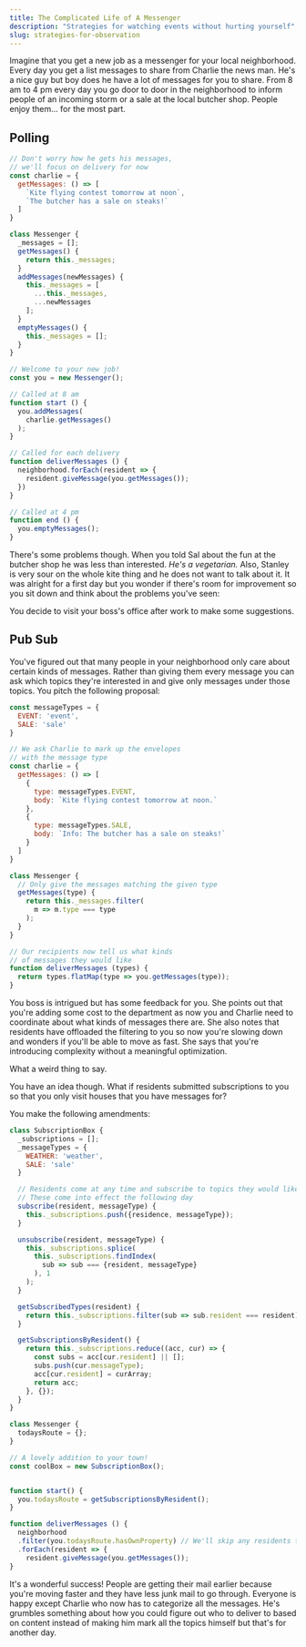 ```yaml
---
title: The Complicated Life of A Messenger
description: "Strategies for watching events without hurting yourself"
slug: strategies-for-observation
---
```


Imagine that you get a new job as a messenger for your local neighborhood. Every day you get a list messages to share from Charlie the news man. He's a nice guy but boy does he have a lot of messages for you to share. From 8 am to 4 pm every day you go door to door in the neighborhood to inform people of an incoming storm or a sale at the local butcher shop. People enjoy them... for the most part.

## Polling

```javascript
// Don't worry how he gets his messages,
// we'll focus on delivery for now
const charlie = {
  getMessages: () => [
    `Kite flying contest tomorrow at noon`,
    `The butcher has a sale on steaks!`
  ]
}

class Messenger {
  _messages = [];
  getMessages() {
    return this._messages;
  }
  addMessages(newMessages) {
    this._messages = [
      ...this._messages,
      ...newMessages
    ];
  }
  emptyMessages() {
    this._messages = [];
  }
}

// Welcome to your new job!
const you = new Messenger();

// Called at 8 am
function start () {
  you.addMessages(
    charlie.getMessages()
  );
}

// Called for each delivery
function deliverMessages () {
  neighborhood.forEach(resident => {
    resident.giveMessage(you.getMessages());
  })
}

// Called at 4 pm
function end () {
  you.emptyMessages();
}
```

There's some problems though. When you told Sal about the fun at the butcher shop he was less than interested. *He's a vegetarian.* Also, Stanley is very sour on the whole kite thing and he does not want to talk about it. It was alright for a first day but you wonder if there's room for improvement so you sit down and think about the problems you've seen:

You decide to visit your boss's office after work to make some suggestions.

## Pub Sub

You've figured out that many people in your neighborhood only care about certain kinds of messages. Rather than giving them every message you can ask which topics they're interested in and give only messages under those topics. You pitch the following proposal:

```javascript
const messageTypes = {
  EVENT: 'event',
  SALE: 'sale'
}

// We ask Charlie to mark up the envelopes
// with the message type
const charlie = {
  getMessages: () => [
    {
      type: messageTypes.EVENT,
      body: `Kite flying contest tomorrow at noon.`
    },
    {
      type: messageTypes.SALE,
      body: `Info: The butcher has a sale on steaks!`
    }
  ]
}

class Messenger {
  // Only give the messages matching the given type
  getMessages(type) {
    return this._messages.filter(
      m => m.type === type
    );
  }
}

// Our recipients now tell us what kinds
// of messages they would like
function deliverMessages (types) {
  return types.flatMap(type => you.getMessages(type));
}
```

You boss is intrigued but has some feedback for you. She points out that you're adding some cost to the department as now you and Charlie need to coordinate about what kinds of messages there are. She also notes that residents have offloaded the filtering to you so now you're slowing down and wonders if you'll be able to move as fast. She says that you're introducing complexity without a meaningful optimization.

What a weird thing to say.

You have an idea though. What if residents submitted subscriptions to you so that you only visit houses that you have messages for?

You make the following amendments:

```javascript
class SubscriptionBox {
  _subscriptions = [];
  _messageTypes = {
    WEATHER: 'weather',
    SALE: 'sale'
  }

  // Residents come at any time and subscribe to topics they would like
  // These come into effect the following day
  subscribe(resident, messageType) {
    this._subscriptions.push({residence, messageType});
  }

  unsubscribe(resident, messageType) {
    this._subscriptions.splice(
      this._subscriptions.findIndex(
        sub => sub === {resident, messageType}
      ), 1
    );
  }

  getSubscribedTypes(resident) {
    return this._subscriptions.filter(sub => sub.resident === resident);
  }

  getSubscriptionsByResident() {
    return this._subscriptions.reduce((acc, cur) => {
      const subs = acc[cur.resident] || [];
      subs.push(cur.messageType);
      acc[cur.resident] = curArray;
      return acc;
    }, {});
  }
}

class Messenger {
  todaysRoute = {};
}

// A lovely addition to your town!
const coolBox = new SubscriptionBox();


function start() {
  you.todaysRoute = getSubscriptionsByResident();
}

function deliverMessages () {
  neighborhood
  .filter(you.todaysRoute.hasOwnProperty) // We'll skip any residents that don't have mail!
  .forEach(resident => {
    resident.giveMessage(you.getMessages());
}
```

It's a wonderful success! People are getting their mail earlier because you're moving faster and they have less junk mail to go through. Everyone is happy except Charlie who now has to categorize all the messages. He's grumbles something about how you could figure out who to deliver to based on content instead of making him mark all the topics himself but that's for another day.
